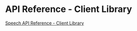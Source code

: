<!-- 
NavPath: Bing Speech API/Client Library
LinkLabel: API Reference
ExternalLink: https://staging.www.projectoxford.ai/Files/Doc/Speech/Windows/index.html
Weight: 7
-->

# API Reference - Client Library

[Speech API Reference - Client Library](https://staging.www.projectoxford.ai/Files/Doc/Speech/Windows/index.html)
